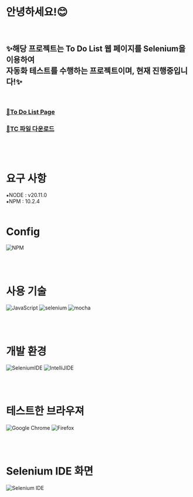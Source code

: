 <h1>안녕하세요!😊</h1>
<br/>

<h2>✨해당 프로젝트는 To Do List 웹 페이지를 Selenium을 이용하여 
<br/>자동화 테스트를 수행하는 프로젝트이며, 현재 진행중입니다!✨</h2>
<br/>

<h3>
  
[📌To Do List Page](http://todo.wooyu.world/)
</h3>
<h3>
  
[📄TC 파일 다운로드](https://github.com/onyu1/Todo_Selenium/raw/master/Selenium_To%20Do%20List_Test%20Case_v1.1_%ED%85%8C%EC%8A%A4%ED%8A%B8%20%EA%B2%B0%EA%B3%BC_20240306.xlsx)
</h3>

<h3>
<br/>
<br/>
<h1>요구 사항</h1>
⁕NODE : v20.11.0
<br/>  
⁕NPM : 10.2.4

<br/>
<br/>
<h1>Config</h1>


![NPM](https://img.shields.io/badge/npm-CB3837.svg?style=for-the-badge&logo=npm&logoColor=white)



<br/>
<br/>
<h1>사용 기술</h1>


![JavaScript](https://img.shields.io/badge/javascript-%23323330.svg?style=for-the-badge&logo=javascript&logoColor=%23F7DF1E)
![selenium](https://img.shields.io/badge/selenium-43B02A.svg?style=for-the-badge&logo=selenium&logoColor=white)
![mocha](https://img.shields.io/badge/mocha-8D6748.svg?style=for-the-badge&logo=mocha&logoColor=white)

<br/>
<br/>
<h1>개발 환경</h1>


![SeleniumIDE](https://img.shields.io/badge/SeleniumIDE-205081.svg?style=for-the-badge&logo=Selenium&logoColor=white)
![IntelliJIDE](https://img.shields.io/badge/IntelliJIDE-000000.svg?style=for-the-badge&logo=intellijidea&logoColor=white)


<br/>
<br/>
<h1>테스트한 브라우져</h1>




![Google Chrome](https://img.shields.io/badge/Google%20Chrome-4285F4?style=for-the-badge&logo=GoogleChrome&logoColor=white)
![Firefox](https://img.shields.io/badge/Firefox-FF7139?style=for-the-badge&logo=Firefox-Browser&logoColor=white)


<br/>
<br/>
<h1>Selenium IDE 화면</h1>


![Selenium IDE](https://github.com/onyu1/Todo_Selenium/assets/121859040/76c64de4-f72c-41c7-937c-4b8120a1615f)
